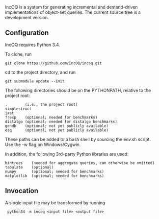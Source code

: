 IncOQ is a system for generating incremental and demand-driven
implementations of object-set queries. The current source tree
is a development version.

## Configuration

IncOQ requires Python 3.4.

To clone, run

    git clone https://github.com/IncOQ/incoq.git

cd to the project directory, and run

    git submodule update --init

The following directories should be on the PYTHONPATH, relative to
the project root:

    .        (i.e., the project root)
    simplestruct
    iast
    frexp    (optional; needed for benchmarks)
    distalgo (optional; needed for distalgo benchmarks)
    gendb    (optional; not yet publicly available)
    osq      (optional; not yet publicly available)

These paths can be added to a bash shell by sourcing the env.sh script.
Use the -w flag on Windows/Cygwin.

In addition, the following 3rd-party Python libraries are used:

    bintrees    (needed for aggregate queries, can otherwise be omitted)
    tabulate    (optional)
    numpy       (optional; needed for benchmarks)
    matplotlib  (optional; needed for benchmarks)

 ## Invocation
 
 A single input file may be transformed by running
 
     python34 -m incoq <input file> <output file>
